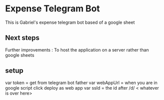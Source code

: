 # Expense Telegram Bot 

This is Gabriel's expense telegram bot based of a google sheet 

## Next steps 

Further improvements : To host the application on a server rather than google sheets

## setup 

var token = get from telegram bot father
var webAppUrl = when you are in google script click deploy as web app
var ssId = the id after /d/ < whatever is over here>